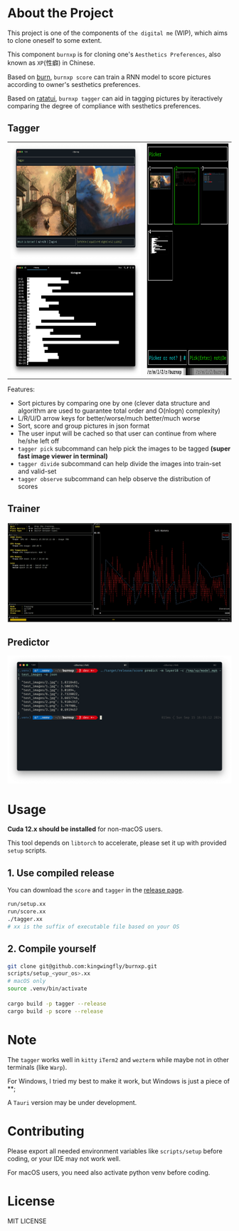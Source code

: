 # About the Project

This project is one of the components of `the digital me` (WIP),
which aims to clone oneself to some extent.

This component `burnxp` is for cloning one's `Aesthetics Preferences`, also known as `XP`(性癖) in Chinese.

Based on [burn](https://github.com/tracel-ai/burn), `burnxp score` can train a RNN model to score pictures
according to owner's sesthetics preferences.

Based on [ratatui](https://github.com/ratatui/ratatui), `burnxp tagger` can aid in tagging pictures by
iteractively comparing the degree of compliance with sesthetics preferences.

## Tagger

<table>
    <tr>
        <td>
            <img src="images/tagger_screenshot.png" height="260px"/><br />
            <img src="images/tagger_observe_screenshot.png" height="260px"/>
        </td>
        <td>
            <img src="images/tagger_picker_screenshot.png" height="520px"/>
        </td>
    </tr>
</table>


Features:
- Sort pictures by comparing one by one (clever data structure and algorithm are used to
guarantee total order and O(nlogn) complexity)
- L/R/U/D arrow keys for better/worse/much better/much worse
- Sort, score and group pictures in json format
- The user input will be cached so that user can continue from where he/she left off
- `tagger pick` subcommand can help pick the images to be tagged **(super fast image viewer in terminal)**
- `tagger divide` subcommand can help divide the images into train-set and valid-set
- `tagger observe` subcommand can help observe the distribution of scores

## Trainer

![train_screenshot](images/train_screenshot.png)

## Predictor

![train_screenshot](images/predict_screenshot.png)

# Usage

**Cuda 12.x should be installed** for non-macOS users.

This tool depends on `libtorch` to accelerate, please set it up with provided `setup` scripts.

## 1. Use compiled release

You can download the `score` and `tagger` in the [release page](https://github.com/kingwingfly/burnxp/releases).

```sh
run/setup.xx
run/score.xx
./tagger.xx
# xx is the suffix of executable file based on your OS
```

## 2. Compile yourself

```sh
git clone git@github.com:kingwingfly/burnxp.git
scripts/setup_<your_os>.xx
# macOS only
source .venv/bin/activate

cargo build -p tagger --release
cargo build -p score --release
```

# Note

The `tagger` works well in `kitty` `iTerm2` and `wezterm` while maybe not in other terminals (like `Warp`).

For Windows, I tried my best to make it work, but Windows is just a piece of \*\*;

A `Tauri` version may be under development.

# Contributing

Please export all needed environment variables like `scripts/setup` before coding, or your IDE may not work well.

For macOS users, you need also activate python venv before coding.

# License

MIT LICENSE
